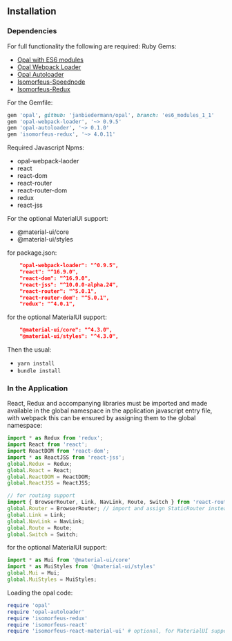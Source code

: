 ## Installation
### Dependencies

For full functionality the following are required:
Ruby Gems:
- [Opal with ES6 modules](https://github.com/opal/opal/pull/1976)
- [Opal Webpack Loader](https://github.com/isomorfeus/opal-webpack-loader)
- [Opal Autoloader](https://github.com/janbiedermann/opal-autoloader)
- [Isomorfeus-Speednode](https://github.com/isomorfeus/isomorfeus-speednode)
- [Isomorfeus-Redux](https://github.com/isomorfeus/isomorfeus-redux)

For the Gemfile:
```ruby
gem 'opal', github: 'janbiedermann/opal', branch: 'es6_modules_1_1'
gem 'opal-webpack-loader', '~> 0.9.5'
gem 'opal-autoloader', '~> 0.1.0'
gem 'isomorfeus-redux', '~> 4.0.11'
```
Required Javascript Npms:
- opal-webpack-laoder
- react
- react-dom
- react-router
- react-router-dom
- redux
- react-jss

For the optional MaterialUI support:
- @material-ui/core
- @material-ui/styles

for package.json:
```json
    "opal-webpack-loader": "^0.9.5",
    "react": "^16.9.0",
    "react-dom": "^16.9.0",
    "react-jss": "^10.0.0-alpha.24",
    "react-router": "^5.0.1",
    "react-router-dom": "^5.0.1",
    "redux": "^4.0.1",
```
for the optional MaterialUI support:
```json
    "@material-ui/core": "^4.3.0",
    "@material-ui/styles": "^4.3.0",
```

Then the usual:
- `yarn install`
- `bundle install`

### In the Application
React, Redux and accompanying libraries must be imported and made available in the global namespace in the application javascript entry file,
with webpack this can be ensured by assigning them to the global namespace:
```javascript
import * as Redux from 'redux';
import React from 'react';
import ReactDOM from 'react-dom';
import * as ReactJSS from 'react-jss';
global.Redux = Redux;
global.React = React;
global.ReactDOM = ReactDOM;
global.ReactJSS = ReactJSS;

// for routing support
import { BrowserRouter, Link, NavLink, Route, Switch } from 'react-router-dom';
global.Router = BrowserRouter; // import and assign StaticRouter instead for Server Side Rendering
global.Link = Link;
global.NavLink = NavLink;
global.Route = Route;
global.Switch = Switch;
```
for the optional MaterialUI support:
```javascript
import * as Mui from '@material-ui/core'
import * as MuiStyles from '@material-ui/styles'
global.Mui = Mui;
global.MuiStyles = MuiStyles;
```

Loading the opal code:
```ruby
require 'opal'
require 'opal-autoloader'
require 'isomorfeus-redux'
require 'isomorfeus-react'
require 'isomorfeus-react-material-ui' # optional, for MaterialUI support
```